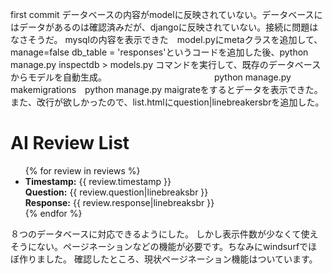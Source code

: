 first commit データベースの内容がmodelに反映されていない。データベースにはデータがあるのは確認済みだが、djangoに反映されていない。接続に問題はなさそうだ。
mysqlの内容を表示できた　model.pyにmetaクラスを追加して、manage=false db_table = 'responses'というコードを追加した後、python manage.py inspectdb > models.py コマンドを実行して、既存のデータベースからモデルを自動生成。
　　　　　　　　　　　　python manage.py makemigrations　python manage.py maigrateをするとデータを表示できた。また、改行が欲しかったので、list.htmlにquestion|linebreakersbrを追加した。

<h1>AI Review List</h1>
<ul>
{% for review in reviews %}
<li>
<strong>Timestamp:</strong> {{ review.timestamp }}<br>
<strong>Question:</strong> {{ review.question|linebreaksbr }}<br>
<strong>Response:</strong> {{ review.response|linebreaksbr }}<br>
</li>
{% endfor %}
</ul>

８つのデータベースに対応できるようにした。
しかし表示件数が少なくて使えそうにない。ページネーションなどの機能が必要です。ちなみにwindsurfでほぼ作りました。
確認したところ、現状ページネーション機能はついています。

